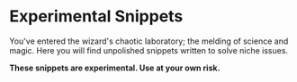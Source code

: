 # Experimental Snippets

You've entered the wizard's chaotic laboratory; the melding of science and magic. Here you will find unpolished snippets written to solve niche issues. 

**These snippets are experimental. Use at your own risk.**